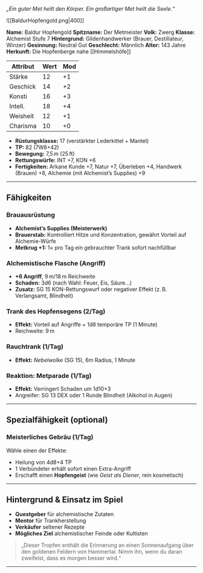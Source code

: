 _„Ein guter Met heilt den Körper. Ein großartiger Met heilt die Seele.“_

![[BaldurHopfengold.png|400]]
 
 **Name:** Baldur Hopfengold 
**Spitzname:** Der Metmeister
**Volk:** Zwerg
**Klasse:** Alchemist Stufe 7
**Hintergrund:** Gildenhandwerker (Brauer, Destillateur, Winzer)
**Gesinnung:** Neutral Gut
**Geschlecht:** Männlich
**Alter:** 143 Jahre
**Herkunft:** Die Hopfenberge nahe [[Himmelshöfe]]

| Attribut | Wert | Mod |
|----------|------|-----|
| Stärke   | 12   | +1  |
| Geschick | 14   | +2  |
| Konsti   | 16   | +3  |
| Intell.  | 18   | +4  |
| Weisheit | 12   | +1  |
| Charisma | 10   | +0  |

- **Rüstungsklasse:** 17 (verstärkter Lederkittel + Mantel)
- **TP:** 82 (7W8+42)
- **Bewegung:** 7,5 m (25 ft)
- **Rettungswürfe:** INT +7, KON +6
- **Fertigkeiten:** Arkane Kunde +7, Natur +7, Überleben +4, Handwerk (Brauen) +8, Alchemie (mit Alchemist’s Supplies) +9

---
## Fähigkeiten

### Brauausrüstung
- **Alchemist’s Supplies (Meisterwerk)**
- **Brauerstab:** Kontrolliert Hitze und Konzentration, gewährt Vorteil auf Alchemie-Würfe
- **Metkrug +1:** 1× pro Tag ein gebrauchter Trank sofort nachfüllbar

### Alchemistische Flasche (Angriff)
- **+6 Angriff**, 9 m/18 m Reichweite  
- **Schaden:** 3d6 (nach Wahl: Feuer, Eis, Säure...)  
- **Zusatz:** SG 15 KON-Rettungswurf oder negativer Effekt (z. B. Verlangsamt, Blindheit)

### Trank des Hopfensegens (2/Tag)
- **Effekt:** Vorteil auf Angriffe + 1d8 temporäre TP (1 Minute)
- Reichweite: 9 m

### Rauchtrank (1/Tag)
- **Effekt:** *Nebelwolke* (SG 15), 6m Radius, 1 Minute

### Reaktion: Metparade (1/Tag)
- **Effekt:** Verringert Schaden um 1d10+3  
- Angreifer: SG 13 DEX oder 1 Runde Blindheit (Alkohol in Augen)

---

## Spezialfähigkeit (optional)
### Meisterliches Gebräu (1/Tag)
Wähle einen der Effekte:
- Heilung von 4d8+4 TP
- 1 Verbündeter erhält sofort einen Extra-Angriff
- Erschafft einen **Hopfengeist** (wie *Geist als Diener*, rein kosmetisch)

---

## Hintergrund & Einsatz im Spiel
- **Questgeber** für alchemistische Zutaten  
- **Mentor** für Trankherstellung  
- **Verkäufer** seltener Rezepte  
- **Mögliches Ziel** alchemistischer Feinde oder Kultisten

> „Dieser Tropfen enthält die Erinnerung an einen Sonnenaufgang über den goldenen Feldern von Hammertal. Nimm ihn, wenn du daran zweifelst, dass es morgen besser wird.“

---


